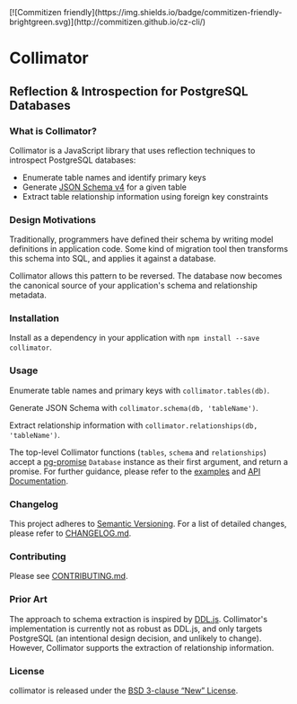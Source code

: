 <div id="badges" align="center"></div>
[![Commitizen friendly](https://img.shields.io/badge/commitizen-friendly-brightgreen.svg)](http://commitizen.github.io/cz-cli/)

# Collimator

## Reflection & Introspection for PostgreSQL Databases

### What is Collimator?

Collimator is a JavaScript library that uses reflection techniques to introspect PostgreSQL databases:

- Enumerate table names and identify primary keys
- Generate [JSON Schema v4][jsonschema] for a given table
- Extract table relationship information using foreign key constraints

[jsonschema]: http://json-schema.org

### Design Motivations

Traditionally, programmers have defined their schema by writing model definitions in application code. Some kind of migration tool then transforms this schema into SQL, and applies it against a database.

Collimator allows this pattern to be reversed. The database now becomes the canonical source of your application's schema and relationship metadata.

### Installation

Install as a dependency in your application with `npm install --save collimator`.

### Usage

Enumerate table names and primary keys with `collimator.tables(db)`.

Generate JSON Schema with `collimator.schema(db, 'tableName')`.

Extract relationship information with `collimator.relationships(db, 'tableName')`.

The top-level Collimator functions (`tables`, `schema` and `relationships`) accept a [pg-promise][pg-promise] `Database` instance as their first argument, and return a promise. For further guidance, please refer to the [examples][examples] and [API Documentation][api-docs].

[pg-promise]: https://www.npmjs.com/package/pg-promise
[examples]: https://github.com/radify/collimator/tree/master/examples
[api-docs]: https://github.com/radify/collimator/blob/master/docs/API.md

### Changelog

This project adheres to [Semantic Versioning](http://semver.org/). For a list of detailed changes, please refer to [CHANGELOG.md](CHANGELOG.md).

### Contributing

Please see [CONTRIBUTING.md](CONTRIBUTING.md).

### Prior Art

The approach to schema extraction is inspired by [DDL.js][js-ddl]. Collimator's implementation is currently not as robust as DDL.js, and only targets PostgreSQL (an intentional design decision, and unlikely to change). However, Collimator supports the extraction of relationship information.

[js-ddl]: https://github.com/moll/js-ddl

### License

collimator is released under the [BSD 3-clause “New” License](LICENSE).
